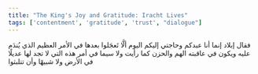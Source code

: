 ```yaml
---
title: "The King's Joy and Gratitude: Iracht Lives"
tags: ['contentment', 'gratitude', 'trust', "dialogue"]
---
```


 فقال إبلاد إنما أنا عبدكم وحاجتي إليكم اليوم ألَّا تَعجَلوا بعدها في الأمر العظيم الذي يُندَم عليه ويكون في عاقبته الهم والحزن كما رأيت ولا سيما في أمر هذه التي لا تجد لها عديلًا في الأرض ولا شبيهًا وأن تتلبثوا
